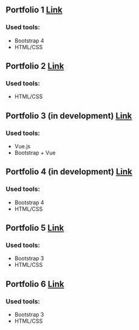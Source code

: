 ## Portfolio 1 [Link](https://floodgreenmouse.github.io/portfolio1)

### Used tools:
- Bootstrap 4
- HTML/CSS
## Portfolio 2 [Link](https://floodgreenmouse.github.io/portfolio2)

### Used tools:
- HTML/CSS
## Portfolio 3 (in development) [Link](https://floodgreenmouse.github.io/portfolio3)

### Used tools:
- Vue.js
- Bootstrap + Vue
## Portfolio 4 (in development) [Link](https://floodgreenmouse.github.io/portfolio4)

### Used tools:
- Bootstrap 4
- HTML/CSS

## Portfolio 5 [Link](https://floodgreenmouse.github.io/portfolio5)

### Used tools:
- Bootstrap 3
- HTML/CSS

## Portfolio 6 [Link](https://floodgreenmouse.github.io/portfolio6)

### Used tools:
- Bootstrap 3
- HTML/CSS